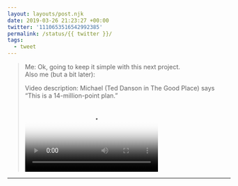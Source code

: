 ```yaml
---
layout: layouts/post.njk
date: 2019-03-26 21:23:27 +00:00
twitter: '1110653516542992385'
permalink: /status/{{ twitter }}/
tags: 
  - tweet
---
```


> Me: Ok, going to keep it simple with this next project.  
> Also me (but a bit later): 
> 
> <p class="sr-only">Video description: Michael (Ted Danson in The Good Place) says “This is a 14-million-point plan.”</p>
> 
> <video controls loop preload="metadata" poster="/img/D2nVLsrUYAAMs2m.jpg"><source src="/img/1110653516542992385-D2nVLsrUYAAMs2m.mp4">Your browser does not support the video tag.</video>

---
